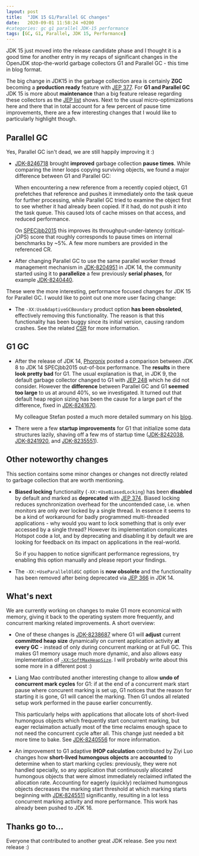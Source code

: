 ```yaml
---
layout: post
title:  "JDK 15 G1/Parallel GC changes"
date:   2020-09-01 11:58:24 +0200
#categories: gc g1 parallel JDK-15 performance
tags: [GC, G1, Parallel, JDK 15, Performance]
---
```


JDK 15 just moved into the release candidate phase and I thought it is a good time for another entry in my recaps of significant changes in the OpenJDK stop-the-world garbage collectors G1 and Parallel GC - this time in blog format.

The big change in JDK15 in the garbage collection area is certainly **ZGC** becoming a **production ready** feature with [JEP 377](https://openjdk.java.net/jeps/377). For **G1 and Parallel GC** JDK 15 is more about **maintenance** than a big feature release regarding these collectors as the [JEP list](https://openjdk.java.net/projects/jdk/15/) shows. Next to the usual micro-optimizations here and there that in total account for a few percent of pause time improvements, there are a few interesting changes that I would like to particularly highlight though.

## Parallel GC

Yes, Parallel GC isn't dead, we are still happily improving it :)

* [JDK-8246718](https://bugs.openjdk.java.net/browse/JDK-8246718) brought **improved** garbage collection **pause times**. While comparing the inner loops copying surviving objects, we found a major difference between G1 and Parallel GC:

  When encountering a new reference from a recently copied object, G1 prefetches that reference and pushes it immediately onto the task queue for further processing, while Parallel GC tried to examine the object first to see whether it had already been copied. If it had, do not push it into the task queue. This caused lots of cache misses on that access, and reduced performance.

  On [SPECjbb2015](https://www.spec.org/jbb2015/) this improves its throughput-under-latency (critical-jOPS) score that roughly corresponds to pause times on internal benchmarks by ~5%. A few more numbers are provided in the referenced CR.

* After changing Parallel GC to use the same parallel worker thread management mechanism in [JDK-8204951](https://bugs.openjdk.java.net/browse/JDK-8204951) in JDK 14, the community started using it to **parallelize** a few previously **serial phases**, for example [JDK-8240440](https://bugs.openjdk.java.net/browse/JDK-8240440).

These were the more interesting, performance focused changes for JDK 15 for Parallel GC. I would like to point out one more user facing change:

* The `-XX:UseAdaptiveGCBoundary` product option **has been obsoleted**, effectively removing this functionality. The reason is that this functionality has been buggy since its initial version, causing random crashes. See the related [CSR](https://bugs.openjdk.java.net/browse/JDK-8242164) for more information.

## G1 GC

* After the release of JDK 14, [Phoronix](https://www.phoronix.com/scan.php?page=article&item=openjdk-14-benchmark) posted a comparison between JDK 8 to JDK 14 SPECjbb2015 out-of-box performance. The **results** in there **look pretty bad** for G1. The usual explanation is that, in JDK 9, the default garbage collector changed to G1 with [JEP 248](https://bugs.openjdk.java.net/browse/JDK-8073273) which he did not consider. However the **difference** between Parallel GC and G1 **seemed too large** to us at around 40%, so we investigated. It turned out that default heap region sizing has been the cause for a large part of the difference, fixed in [JDK-8241670](https://bugs.openjdk.java.net/browse/JDK-8241670).

  My colleague Stefan posted a much more detailed summary on his [blog](https://kstefanj.github.io/2020/04/16/g1-ootb-performance.html).
  
* There were a few **startup improvements** for G1 that initialize some data structures lazily, shaving off a few ms of startup time ([JDK-8242038](https://bugs.openjdk.java.net/browse/JDK-8242038), [JDK-8241920](https://bugs.openjdk.java.net/browse/JDK-8241920), and [JDK-8235551](https://bugs.openjdk.java.net/browse/JDK-8235551)).

## Other noteworthy changes

This section contains some minor changes or changes not directly related to garbage collection that are worth mentioning.

* **Biased locking** functionality (`-XX:+UseBiasedLocking`) has been **disabled** by default and marked as **deprecated** with [JEP 374](https://bugs.openjdk.java.net/browse/JDK-8235256). Biased locking reduces synchronization overhead for the uncontended case, i.e. when monitors are only ever locked by a single thread. In essence it seems to be a kind of workaround for badly programmed multi-threaded applications - why would you want to lock something that is only ever accessed by a single thread? However its implementation complicates Hotspot code a lot, and by deprecating and disabling it by default we are looking for feedback on its impact on applications in the real-world.

  So if you happen to notice significant performance regressions, try enabling this option manually and please report your findings.

* The `-XX:+UseParallelOldGC` option is **now obsolete** and the functionality has been removed after being deprecated via [JEP 366](https://bugs.openjdk.java.net/browse/JDK-8229492) in JDK 14.

## What's next

We are currently working on changes to make G1 more economical with memory, giving it back to the operating system more frequently, and concurrent marking related improvements. A short overview:

* One of these changes is [JDK-8238687](https://bugs.openjdk.java.net/browse/JDK-8238687) where G1 will **adjust** current **committed heap size** dynamically on current application activity **at every GC** - instead of only during concurrent marking or at Full GC. This makes G1 memory usage much more dynamic, and also allows easy implementation of [`-XX:SoftMaxHeapSize`](https://bugs.openjdk.java.net/browse/JDK-8222145). I will probably write about this some more in a different post :)

* Liang Mao contributed another interesting change to allow **undo of concurrent mark cycles** for G1: if at the end of a concurrent mark start pause where concurent marking is set up, G1 notices that the reason for starting it is gone, G1 will cancel the marking. Then G1 undos all related setup work performed in the pause earlier concurrently.

  This particularly helps with applications that allocate lots of short-lived humongous objects which frequently start concurrent marking, but eager reclaimation actually most of the time reclaims enough space to not need the concurrent cycle after all. This change just needed a bit more time to bake. See [JDK-8240556](https://bugs.openjdk.java.net/browse/JDK-8240556) for more information.

* An improvement to G1 adaptive **IHOP calculation** contributed by Ziyi Luo changes how **short-lived humongous objects** are **accounted** to determine when to start marking cycles: previously, they were not handled specially, so any application that continuously allocated humongous objects that were almost immediately reclaimed inflated the allocation rate. Accounting for eagerly (quickly) reclaimed humongous objects decreases the marking start threshold at which marking starts beginning with [JDK-8245511](https://bugs.openjdk.java.net/browse/JDK-8245511) significantly, resulting in a lot less concurrent marking activity and more performance. This work has already been pushed to JDK 16.

## Thanks go to...

Everyone that contributed to another great JDK release. See you next release :)


